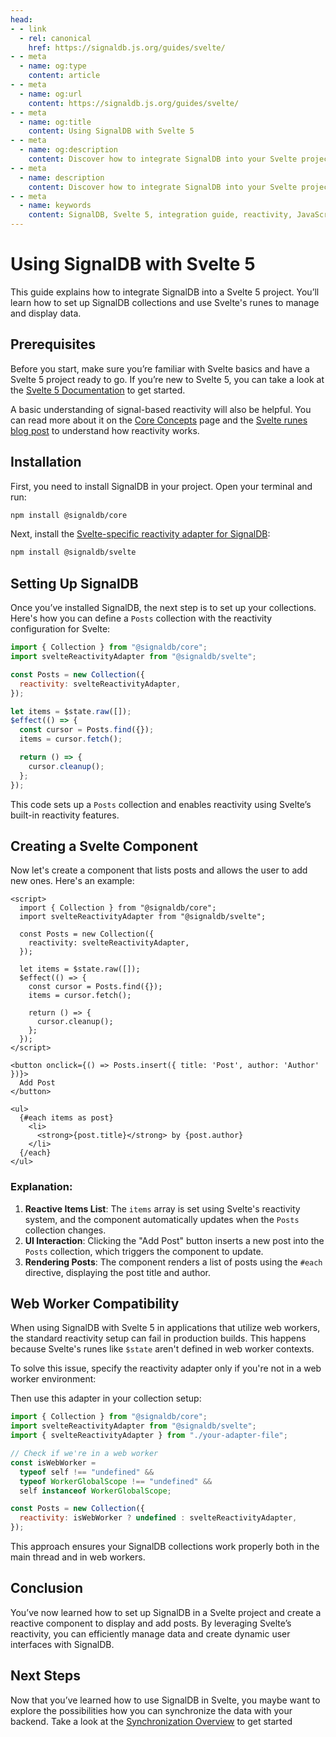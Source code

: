 ```yaml
---
head:
- - link
  - rel: canonical
    href: https://signaldb.js.org/guides/svelte/
- - meta
  - name: og:type
    content: article
- - meta
  - name: og:url
    content: https://signaldb.js.org/guides/svelte/
- - meta
  - name: og:title
    content: Using SignalDB with Svelte 5
- - meta
  - name: og:description
    content: Discover how to integrate SignalDB into your Svelte project. This guide covers the initial setup and building a reactive component with Svelte runes.
- - meta
  - name: description
    content: Discover how to integrate SignalDB into your Svelte project. This guide covers the initial setup and building a reactive component with Svelte runes.
- - meta
  - name: keywords
    content: SignalDB, Svelte 5, integration guide, reactivity, JavaScript, TypeScript, Svelte runes, SignalDB plugin, collection setup, reactive components, real-time updates
---
```

# Using SignalDB with Svelte 5

This guide explains how to integrate SignalDB into a Svelte 5 project. You’ll learn how to set up SignalDB collections and use Svelte's runes to manage and display data.

## Prerequisites

Before you start, make sure you’re familiar with Svelte basics and have a Svelte 5 project ready to go. If you’re new to Svelte 5, you can take a look at the [Svelte 5 Documentation](https://svelte-5-preview.vercel.app/docs/introduction) to get started.

A basic understanding of signal-based reactivity will also be helpful. You can read more about it on the [Core Concepts](/core-concepts/#signals-and-reactivity) page and the [Svelte runes blog post](https://svelte.dev/blog/runes) to understand how reactivity works.

## Installation

First, you need to install SignalDB in your project. Open your terminal and run:

```bash
npm install @signaldb/core
```

Next, install the [Svelte-specific reactivity adapter for SignalDB](/reference/svelte/):

```bash
npm install @signaldb/svelte
```

## Setting Up SignalDB

Once you’ve installed SignalDB, the next step is to set up your collections. Here's how you can define a `Posts` collection with the reactivity configuration for Svelte:

```js
import { Collection } from "@signaldb/core";
import svelteReactivityAdapter from "@signaldb/svelte";

const Posts = new Collection({
  reactivity: svelteReactivityAdapter,
});

let items = $state.raw([]);
$effect(() => {
  const cursor = Posts.find({});
  items = cursor.fetch();

  return () => {
    cursor.cleanup();
  };
});
```

This code sets up a `Posts` collection and enables reactivity using Svelte’s built-in reactivity features.

## Creating a Svelte Component

Now let's create a component that lists posts and allows the user to add new ones. Here's an example:

```svelte
<script>
  import { Collection } from "@signaldb/core";
  import svelteReactivityAdapter from "@signaldb/svelte";

  const Posts = new Collection({
    reactivity: svelteReactivityAdapter,
  });

  let items = $state.raw([]);
  $effect(() => {
    const cursor = Posts.find({});
    items = cursor.fetch();

    return () => {
      cursor.cleanup();
    };
  });
</script>

<button onclick={() => Posts.insert({ title: 'Post', author: 'Author' })}>
  Add Post
</button>

<ul>
  {#each items as post}
    <li>
      <strong>{post.title}</strong> by {post.author}
    </li>
  {/each}
</ul>
```

### Explanation:

1. **Reactive Items List**: The `items` array is set using Svelte's reactivity system, and the component automatically updates when the `Posts` collection changes.
2. **UI Interaction**: Clicking the "Add Post" button inserts a new post into the `Posts` collection, which triggers the component to update.
3. **Rendering Posts**: The component renders a list of posts using the `#each` directive, displaying the post title and author.

## Web Worker Compatibility

When using SignalDB with Svelte 5 in applications that utilize web workers, the standard reactivity setup can fail in production builds. This happens because Svelte's runes like `$state` aren't defined in web worker contexts.

To solve this issue, specify the reactivity adapter only if you're not in a web worker environment:

Then use this adapter in your collection setup:

```js
import { Collection } from "@signaldb/core";
import svelteReactivityAdapter from "@signaldb/svelte";
import { svelteReactivityAdapter } from "./your-adapter-file";

// Check if we're in a web worker
const isWebWorker =
  typeof self !== "undefined" &&
  typeof WorkerGlobalScope !== "undefined" &&
  self instanceof WorkerGlobalScope;

const Posts = new Collection({
  reactivity: isWebWorker ? undefined : svelteReactivityAdapter,
});
```

This approach ensures your SignalDB collections work properly both in the main thread and in web workers.

## Conclusion

You’ve now learned how to set up SignalDB in a Svelte project and create a reactive component to display and add posts. By leveraging Svelte’s reactivity, you can efficiently manage data and create dynamic user interfaces with SignalDB.

## Next Steps

Now that you’ve learned how to use SignalDB in Svelte, you maybe want to explore the possibilities how you can synchronize the data with your backend.
Take a look at the [Synchronization Overview](/sync/) to get started
